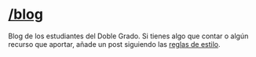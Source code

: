 [/blog](http://dgiim.github.com/blog)
====

Blog de los estudiantes del Doble Grado. Si tienes algo que contar o algún recurso que aportar, añade un post siguiendo las [reglas de estilo](http://dgiim.github.com/blog/styleguide).
